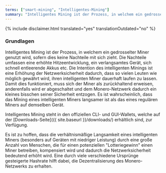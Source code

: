 ```yaml
---
terms: ["smart-mining", "Intelligentes-Mining"]
summary: "Intelligentes Mining ist der Prozess, in welchem ein gedrosselter Miner genutzt wird, sofern dies keine Nachteile mit sich zieht"
---
```


{% include disclaimer.html translated="yes" translationOutdated="no" %}
### Grundlagen

Intelligentes Mining ist der Prozess, in welchem ein gedrosselter Miner genutzt wird, sofern dies keine Nachteile mit sich zieht.
Die Nachteile umfassen eine erhöhte Hitzeentwicklung, ein verlangsamtes Gerät, sich schnell entleerende Akkus etc. Die Intention des intelligenten Minings ist eine Erhöhung der Netzwerksicherheit dadurch, dass so vielen Leuten wie möglich gewährt wird, ihren intelligenten Miner dauerhaft laufen zu lassen. Damit dies funktioniert, muss sich der Miner als zurückhaltend erweisen, anderenfalls wird er abgeschaltet und dem Monero-Netzwerk dadurch ein kleines bisschen seiner Sicherheit entzogen. Es ist wahrscheinlich, dass das Mining eines intelligenten Miners langsamer ist als das eines regulären Miners auf demselben Gerät.

Intelligentes Mining steht in den offiziellen CLI- und GUI-Wallets, welche auf der [Downloads-Seite]({{ site.baseurl }}/downloads/) erhältlich sind, zur Verfügung.

Es ist zu hoffen, dass die verhältnismäßige Langsamkeit eines intelligenten Miners (besonders auf Geräten mit niedriger Leistung) durch eine große Anzahl von Menschen, die für einen potenziellen "Lotteriegewinn" einen Miner betreiben, kompensiert wird und dadurch die Netzwerksicherheit bedeutend erhöht wird. Eine durch viele verschiedene Ursprünge gesteigerte Hashrate hilft dabei, die Dezentralisierung des Monero-Netzwerks zu erhalten.
